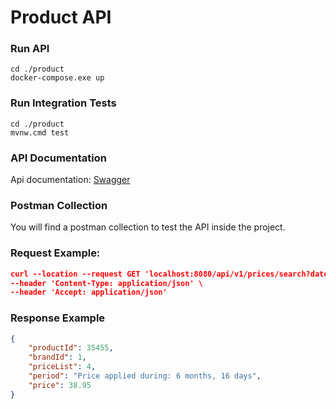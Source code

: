 # Product API

### Run API

```
cd ./product
docker-compose.exe up
```

### Run Integration Tests

```
cd ./product
mvnw.cmd test
```

### API Documentation

Api documentation: [Swagger](http://localhost:8080/swagger-ui/index.html?configUrl=/v3/api-docs/swagger-config)

### Postman Collection

You will find a postman collection to test the API inside the project.

### Request Example:

```json
curl --location --request GET 'localhost:8080/api/v1/prices/search?date=2020-06-16-21.00.00&product=35455&brand=1' \
--header 'Content-Type: application/json' \
--header 'Accept: application/json'
```

### Response Example

```json
{
    "productId": 35455,
    "brandId": 1,
    "priceList": 4,
    "period": "Price applied during: 6 months, 16 days",
    "price": 38.95
}
```

